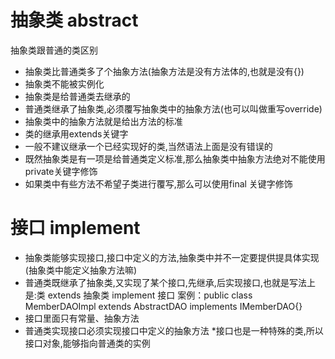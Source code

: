 # 抽象类 abstract
  抽象类跟普通的类区别
  * 抽象类比普通类多了个抽象方法(抽象方法是没有方法体的,也就是没有{})
  * 抽象类不能被实例化
  * 抽象类是给普通类去继承的
  * 普通类继承了抽象类,必须覆写抽象类中的抽象方法(也可以叫做重写override)
  * 抽象类中的抽象方法就是给出方法的标准
  * 类的继承用extends关键字
  * 一般不建议继承一个已经实现好的类,当然语法上面是没有错误的
  * 既然抽象类是有一项是给普通类定义标准,那么抽象类中抽象方法绝对不能使用private关键字修饰
  * 如果类中有些方法不希望子类进行覆写,那么可以使用final 关键字修饰

# 接口 implement

  * 抽象类能够实现接口,接口中定义的方法,抽象类中并不一定要提供提具体实现(抽象类中能定义抽象方法嘛)
  * 普通类既继承了抽象类,又实现了某个接口,先继承,后实现接口,也就是写法上是:类 extends 抽象类 implement 接口
案例：public class MemberDAOImpl extends AbstractDAO implements IMemberDAO{}
  * 接口里面只有常量、抽象方法
  * 普通类实现接口必须实现接口中定义的抽象方法
  *接口也是一种特殊的类,所以接口对象,能够指向普通类的实例
  
